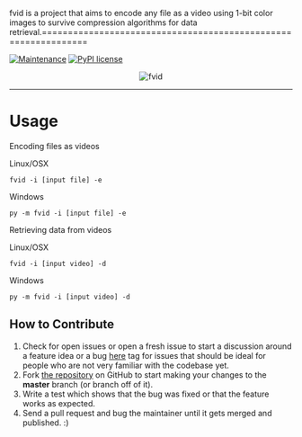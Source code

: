 fvid is a project that aims to encode any file as a video using 1-bit color images
to survive compression algorithms for data retrieval.===============================================================

[![Maintenance](https://img.shields.io/badge/Maintained%3F-yes-green.svg)](https://GitHub.com/Naereen/StrapDown.js/graphs/commit-activity)
[![PyPI license](https://img.shields.io/pypi/l/ansicolortags.svg)](https://pypi.python.org/pypi/ansicolortags/)


<p align="center">
    <img src="https://i.imgur.com/KqmTZFI.png" alt="fvid">
    </br>
</p>

---


# Usage

Encoding files as videos
 
Linux/OSX

```
fvid -i [input file] -e
```

Windows 

```
py -m fvid -i [input file] -e
```

Retrieving data from videos
 
Linux/OSX

```
fvid -i [input video] -d
```

Windows 

```
py -m fvid -i [input video] -d
```

 
 How to Contribute
-----------------

1.  Check for open issues or open a fresh issue to start a discussion
    around a feature idea or a bug [here](https://github.com/AlfredoSequeida/fvid/issues)
    tag for issues that should be ideal for people who are not very familiar with the codebase yet.
2.  Fork [the repository](https://github.com/alfredosequeida/fvid) on
    GitHub to start making your changes to the **master** branch (or branch off of it).
3.  Write a test which shows that the bug was fixed or that the feature
    works as expected.
4.  Send a pull request and bug the maintainer until it gets merged and
    published. :)